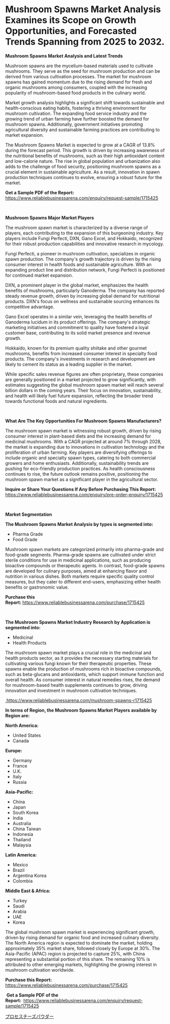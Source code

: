 <p><h1>Mushroom Spawns Market Analysis Examines its Scope on Growth Opportunities, and Forecasted Trends Spanning from 2025 to 2032.</h1></p><p><strong>Mushroom Spawns Market Analysis and Latest Trends</strong></p>
<p><p>Mushroom spawns are the mycelium-based materials used to cultivate mushrooms. They serve as the seed for mushroom production and can be derived from various cultivation processes. The market for mushroom spawns has gained momentum due to the rising demand for fresh and organic mushrooms among consumers, coupled with the increasing popularity of mushroom-based food products in the culinary world.</p><p>Market growth analysis highlights a significant shift towards sustainable and health-conscious eating habits, fostering a thriving environment for mushroom cultivation. The expanding food service industry and the growing trend of urban farming have further boosted the demand for mushroom spawns. Additionally, government initiatives promoting agricultural diversity and sustainable farming practices are contributing to market expansion.</p><p>The Mushroom Spawns Market is expected to grow at a CAGR of 13.8% during the forecast period. This growth is driven by increasing awareness of the nutritional benefits of mushrooms, such as their high antioxidant content and low-calorie nature. The rise in global population and urbanization also adds to the challenge of food security, positioning mushroom spawns as a crucial element in sustainable agriculture. As a result, innovation in spawn production techniques continues to evolve, ensuring a robust future for the market.</p></p>
<p><strong>Get a Sample PDF of the Report:&nbsp;</strong> <a href="https://www.reliablebusinessarena.com/enquiry/request-sample/1715425?utm_campaign=1932&utm_medium=2&utm_source=Github&utm_content=ia&utm_term=12012025&utm_id=mushroom-spawns">https://www.reliablebusinessarena.com/enquiry/request-sample/1715425</a></p>
<p>&nbsp;</p>
<p><strong>Mushroom Spawns Major Market Players</strong></p>
<p><p>The mushroom spawn market is characterized by a diverse range of players, each contributing to the expansion of this burgeoning industry. Key players include Fungi Perfecti, DXN, Gano Excel, and Hokkaido, recognized for their robust production capabilities and innovative research in mycology.</p><p>Fungi Perfecti, a pioneer in mushroom cultivation, specializes in organic spawn production. The company's growth trajectory is driven by the rising consumer interest in health foods and sustainable agriculture. With an expanding product line and distribution network, Fungi Perfecti is positioned for continued market expansion.</p><p>DXN, a prominent player in the global market, emphasizes the health benefits of mushrooms, particularly Ganoderma. The company has reported steady revenue growth, driven by increasing global demand for nutritional products. DXN's focus on wellness and sustainable sourcing enhances its competitive advantage.</p><p>Gano Excel operates in a similar vein, leveraging the health benefits of Ganoderma lucidum in its product offerings. The company's strategic marketing initiatives and commitment to quality have fostered a loyal customer base, contributing to its solid market presence and revenue growth.</p><p>Hokkaido, known for its premium quality shiitake and other gourmet mushrooms, benefits from increased consumer interest in specialty food products. The company's investments in research and development are likely to cement its status as a leading supplier in the market.</p><p>While specific sales revenue figures are often proprietary, these companies are generally positioned in a market projected to grow significantly, with estimates suggesting the global mushroom spawn market will reach several billion dollars in the coming years. Their focus on innovation, sustainability, and health will likely fuel future expansion, reflecting the broader trend towards functional foods and natural ingredients.</p></p>
<p>&nbsp;</p>
<p><strong>What Are The Key Opportunities For Mushroom Spawns Manufacturers?</strong></p>
<p><p>The mushroom spawn market is witnessing robust growth, driven by rising consumer interest in plant-based diets and the increasing demand for medicinal mushrooms. With a CAGR projected at around 7% through 2028, the market is expanding due to innovations in cultivation technology and the proliferation of urban farming. Key players are diversifying offerings to include organic and specialty spawn types, catering to both commercial growers and home enthusiasts. Additionally, sustainability trends are pushing for eco-friendly production practices. As health consciousness continues to rise, the future outlook remains positive, positioning the mushroom spawn market as a significant player in the agricultural sector.</p></p>
<p><strong>Inquire or Share Your Questions If Any Before Purchasing This Report:</strong> <a href="https://www.reliablebusinessarena.com/enquiry/pre-order-enquiry/1715425?utm_campaign=1932&utm_medium=2&utm_source=Github&utm_content=ia&utm_term=12012025&utm_id=mushroom-spawns">https://www.reliablebusinessarena.com/enquiry/pre-order-enquiry/1715425</a></p>
<p>&nbsp;</p>
<p><strong>Market Segmentation</strong></p>
<p><strong>The Mushroom Spawns Market Analysis by types is segmented into:</strong></p>
<p><ul><li>Pharma Grade</li><li>Food Grade</li></ul></p>
<p><p>Mushroom spawn markets are categorized primarily into pharma-grade and food-grade segments. Pharma-grade spawns are cultivated under strict sterile conditions for use in medicinal applications, such as producing bioactive compounds or therapeutic agents. In contrast, food-grade spawns are developed for culinary purposes, aimed at enhancing flavor and nutrition in various dishes. Both markets require specific quality control measures, but they cater to different end-users, emphasizing either health benefits or gastronomic value.</p></p>
<p><strong>Purchase this Report:&nbsp;</strong><a href="https://www.reliablebusinessarena.com/purchase/1715425?utm_campaign=1932&utm_medium=2&utm_source=Github&utm_content=ia&utm_term=12012025&utm_id=mushroom-spawns">https://www.reliablebusinessarena.com/purchase/1715425</a></p>
<p>&nbsp;</p>
<p><strong>The Mushroom Spawns Market Industry Research by Application is segmented into:</strong></p>
<p><ul><li>Medicinal</li><li>Health Products</li></ul></p>
<p><p>The mushroom spawn market plays a crucial role in the medicinal and health products sector, as it provides the necessary starting materials for cultivating various fungi known for their therapeutic properties. These spawns enable the production of mushrooms rich in bioactive compounds, such as beta-glucans and antioxidants, which support immune function and overall health. As consumer interest in natural remedies rises, the demand for mushroom-based health supplements continues to grow, driving innovation and investment in mushroom cultivation techniques.</p></p>
<p><a href="https://www.reliablebusinessarena.com/mushroom-spawns-r1715425?utm_campaign=1932&utm_medium=2&utm_source=Github&utm_content=ia&utm_term=12012025&utm_id=mushroom-spawns">&nbsp;https://www.reliablebusinessarena.com/mushroom-spawns-r1715425</a></p>
<p><strong>In terms of Region, the Mushroom Spawns Market Players available by Region are:</strong></p>
<p>
    <p> <strong> North America: </strong>
        <ul>
            <li>United States</li>
            <li>Canada</li>
        </ul>
        </p> 
    <p> <strong> Europe: </strong>
        <ul>
            <li>Germany</li>
            <li>France</li>
            <li>U.K.</li>
            <li>Italy</li>
            <li>Russia</li>
        </ul>
        </p> 
    <p> <strong> Asia-Pacific: </strong>
        <ul>
            <li>China</li>
            <li>Japan</li>
            <li>South Korea</li>
            <li>India</li>
            <li>Australia</li>
            <li>China Taiwan</li>
            <li>Indonesia</li>
            <li>Thailand</li>
            <li>Malaysia</li>
        </ul>
        </p> 
    <p> <strong> Latin America: </strong>
        <ul>
            <li>Mexico</li>
            <li>Brazil</li>
            <li>Argentina Korea</li>
            <li>Colombia</li>
        </ul>
        </p> 
    <p> <strong> Middle East & Africa: </strong>
        <ul>
            <li>Turkey</li>
            <li>Saudi</li>
            <li>Arabia</li>
            <li>UAE</li>
            <li>Korea</li>
        </ul>
    </p>
    </p>
<p><p>The global mushroom spawn market is experiencing significant growth, driven by rising demand for organic food and increased culinary diversity. The North America region is expected to dominate the market, holding approximately 35% market share, followed closely by Europe at 30%. The Asia-Pacific (APAC) region is projected to capture 25%, with China representing a substantial portion of this share. The remaining 10% is attributed to other emerging markets, highlighting the growing interest in mushroom cultivation worldwide.</p></p>
<p><strong>Purchase this Report: </strong><a href="https://www.reliablebusinessarena.com/purchase/1715425?utm_campaign=1932&utm_medium=2&utm_source=Github&utm_content=ia&utm_term=12012025&utm_id=mushroom-spawns">https://www.reliablebusinessarena.com/purchase/1715425</a></p>
<p>&nbsp;<strong>Get a Sample PDF of the Report:&nbsp;&nbsp;</strong><a href="https://www.reliablebusinessarena.com/enquiry/request-sample/1715425?utm_campaign=1932&utm_medium=2&utm_source=Github&utm_content=ia&utm_term=12012025&utm_id=mushroom-spawns">https://www.reliablebusinessarena.com/enquiry/request-sample/1715425</a></p>
<p><strong></strong></p>
<p><p><a href="https://github.com/mohamedbakry57/Market-Research-Report-List-6/blob/main/154397229924.md?utm_campaign=1932&utm_medium=2&utm_source=Github&utm_content=ia&utm_term=12012025&utm_id=mushroom-spawns">プロセスチーズパウダー</a></p></p>
